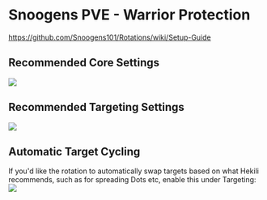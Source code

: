 # Snoogens PVE - Warrior Protection    
https://github.com/Snoogens101/Rotations/wiki/Setup-Guide  
## Recommended Core Settings  
![](https://i.imgur.com/Y7A3l6u.png)   

## Recommended Targeting Settings  
![](https://i.imgur.com/ITCw67M.png)  

## Automatic Target Cycling  
If you'd like the rotation to automatically swap targets based on what Hekili recommends, such as for spreading Dots etc, enable this under Targeting:  
![](https://i.imgur.com/1rDyIp7.png)  
